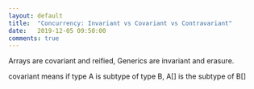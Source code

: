 ```yaml
---
layout: default
title:  "Concurrency: Invariant vs Covariant vs Contravariant"
date:   2019-12-05 09:50:00
comments: true
---
```


Arrays are covariant and reified, Generics are invariant and erasure.

covariant means if type A is subtype of type B, A[] is the subtype of B[]

